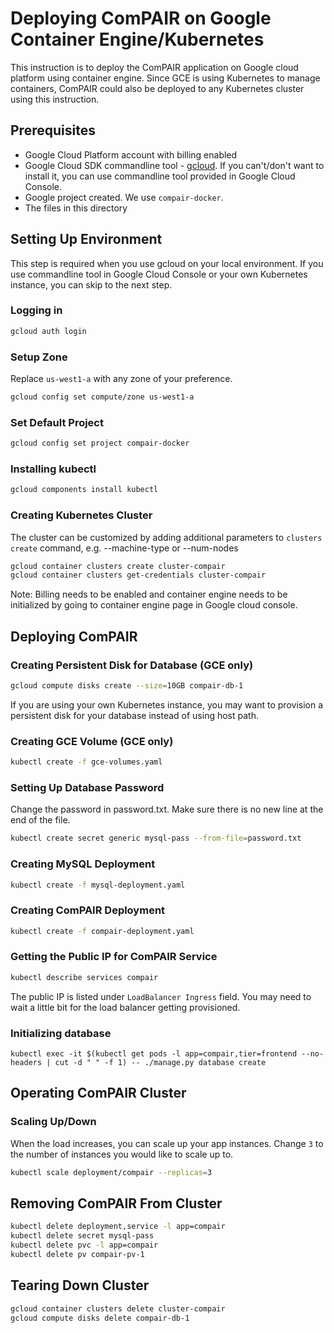 Deploying ComPAIR on Google Container Engine/Kubernetes
==================================================

This instruction is to deploy the ComPAIR application on Google cloud platform using container engine. Since GCE is using Kubernetes to manage containers, ComPAIR could also be deployed to any Kubernetes cluster using this instruction.


Prerequisites
-------------
* Google Cloud Platform account with billing enabled
* Google Cloud SDK commandline tool - [gcloud](https://cloud.google.com/sdk/). If you can't/don't want to install it, you can use commandline tool provided in Google Cloud Console.
* Google project created. We use `compair-docker`.
* The files in this directory

Setting Up Environment
----------------------
This step is required when you use gcloud on your local environment. If you use commandline tool in Google Cloud Console or your own Kubernetes instance, you can skip to the next step.

### Logging in
```bash
gcloud auth login
```

### Setup Zone
Replace `us-west1-a` with any zone of your preference.

```bash
gcloud config set compute/zone us-west1-a
```

### Set Default Project
```bash
gcloud config set project compair-docker
```

### Installing kubectl
```bash
gcloud components install kubectl
```

### Creating Kubernetes Cluster
The cluster can be customized by adding additional parameters to `clusters create` command, e.g. --machine-type or --num-nodes
```bash
gcloud container clusters create cluster-compair
gcloud container clusters get-credentials cluster-compair
```
Note: Billing needs to be enabled and container engine needs to be initialized by going to container engine page in Google cloud console.

Deploying ComPAIR
---------------

### Creating Persistent Disk for Database (GCE only)
```bash
gcloud compute disks create --size=10GB compair-db-1
```
If you are using your own Kubernetes instance, you may want to provision a persistent disk for your database instead of using host path.

### Creating GCE Volume (GCE only)
```bash
kubectl create -f gce-volumes.yaml
```

### Setting Up Database Password
Change the password in password.txt. Make sure there is no new line at the end of the file.
```bash
kubectl create secret generic mysql-pass --from-file=password.txt
```

### Creating MySQL Deployment
```bash
kubectl create -f mysql-deployment.yaml
```

### Creating ComPAIR Deployment
```bash
kubectl create -f compair-deployment.yaml
```

### Getting the Public IP for ComPAIR Service
```bash
kubectl describe services compair 
```
The public IP is listed under `LoadBalancer Ingress` field. You may need to wait a little bit for the load balancer getting provisioned.

### Initializing database
```
kubectl exec -it $(kubectl get pods -l app=compair,tier=frontend --no-headers | cut -d " " -f 1) -- ./manage.py database create
```

Operating ComPAIR Cluster
-----------------------

### Scaling Up/Down
When the load increases, you can scale up your app instances. Change `3` to the number of instances you would like to scale up to.
```bash
kubectl scale deployment/compair --replicas=3
```

Removing ComPAIR From Cluster
---------------------------

```bash
kubectl delete deployment,service -l app=compair
kubectl delete secret mysql-pass
kubectl delete pvc -l app=compair
kubectl delete pv compair-pv-1
```

Tearing Down Cluster
--------------------

```bash
gcloud container clusters delete cluster-compair
gcloud compute disks delete compair-db-1
```
